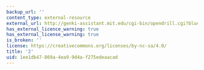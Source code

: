 ```yaml
---
backup_url: ''
content_type: external-resource
external_url: http://genki-assistant.mit.edu/cgi-bin/opendrill.cgi?blueprintid=398
has_external_licence_warning: true
has_external_license_warning: true
is_broken: ''
license: https://creativecommons.org/licenses/by-nc-sa/4.0/
title: '2'
uid: 1ee1db47-869a-4ea9-9d4a-f275edeaacad
---
```

